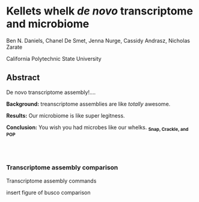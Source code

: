 # Kellets whelk *de novo* transcriptome and microbiome
 

Ben N. Daniels, Chanel De Smet, Jenna Nurge, Cassidy Andrasz, Nicholas Zarate

California Polytechnic State University
<br>

## Abstract
De novo transcriptome assembly!....

**Background:** treanscriptome assemblies are like *totally* awesome.

**Results:** Our microbiome is like super legitness.

**Conclusion:** You wish you had microbes like our whelks. <sub>**Snap, Crackle, and POP**</sub>

<br>
<br>

### Transcriptome assembly comparison

Transcriptome assembly commands
<br>


insert figure of busco comparison
